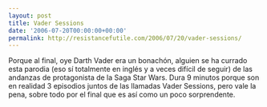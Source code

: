 ```yaml
---
layout: post
title: Vader Sessions
date: '2006-07-20T00:00:00+00:00'
permalink: http://resistancefutile.com/2006/07/20/vader-sessions/
---
```

Porque al final, oye Darth Vader era un bonachón, alguien se ha currado esta parodia (eso sí totalmente en inglés y a veces difícil de seguir) de las andanzas de protagonista de la Saga Star Wars. Dura 9 minutos porque son en realidad 3 episodios juntos de las llamadas Vader Sessions, pero vale la pena, sobre todo por el final que es así como un poco sorprendente.

<object width="425" height="350"><param name="movie" value="http://www.youtube.com/v/6A0rwG39Jzk"></param><embed src="http://www.youtube.com/v/6A0rwG39Jzk" type="application/x-shockwave-flash" width="425" height="350"></embed></object>
